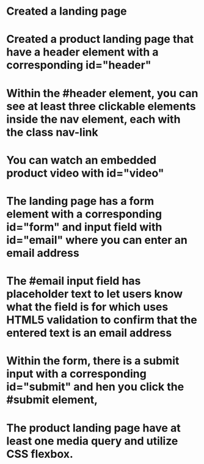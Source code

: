 # Created a landing page

# Created a product landing page that have a header element with a corresponding id="header"

# Within the #header element, you can see at least three clickable elements inside the nav element, each with the class nav-link

# You can watch an embedded product video with id="video"

# The landing page has a form element with a corresponding id="form" and input field with id="email" where you can enter an email address

# The #email input field has placeholder text to let users know what the field is for which uses HTML5 validation to confirm that the entered text is an email address

# Within the form, there is a submit input with a corresponding id="submit" and hen you click the #submit element, 

# The product landing page have at least one media query and utilize CSS flexbox.
